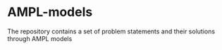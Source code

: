 # AMPL-models
The repository contains a set of problem statements and their solutions through AMPL models

